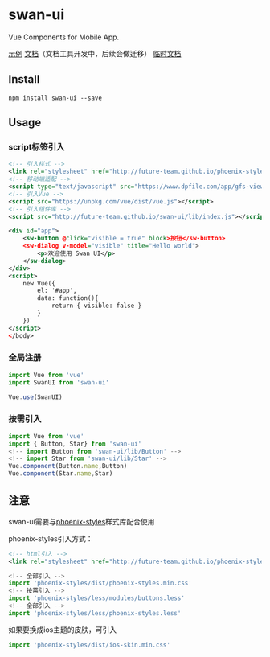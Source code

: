 # swan-ui
Vue Components for Mobile App.

[示例](https://future-team.github.io/swan-ui/examples/index.html#/)
[文档](http://future-team.github.io/swan-ui/doc/index.html)（文档工具开发中，后续会做迁移）
[临时文档](https://github.com/future-team/swan-ui/tree/master/examples/doc﻿)
## Install

```
npm install swan-ui --save
```

## Usage

### script标签引入
```xml
<!-- 引入样式 -->
<link rel="stylesheet" href="http://future-team.github.io/phoenix-styles/dist/phoenix-styles.min.css" />
<!-- 移动端适配 -->
<script type="text/javascript" src="https://www.dpfile.com/app/gfs-viewport/gfs-viewport.js"></script>
<!-- 引入Vue -->
<script src="https://unpkg.com/vue/dist/vue.js"></script>
<!-- 引入组件库 -->
<script src="http://future-team.github.io/swan-ui/lib/index.js"></script>
```

```xml
<div id="app">
    <sw-button @click="visible = true" block>按钮</sw-button>
    <sw-dialog v-model="visible" title="Hello world">
        <p>欢迎使用 Swan UI</p>
    </sw-dialog>
</div>
<script>
    new Vue({
        el: '#app',
        data: function(){
            return { visible: false }
        }
    })
</script>
</body>

```

### 全局注册

```javascript
import Vue from 'vue'
import SwanUI from 'swan-ui'

Vue.use(SwanUI)
```

### 按需引入

```javascript
import Vue from 'vue'
import { Button, Star} from 'swan-ui'
<!-- import Button from 'swan-ui/lib/Button' -->
<!-- import Star from 'swan-ui/lib/Star' -->
Vue.component(Button.name,Button)
Vue.component(Star.name,Star)
```

## 注意

swan-ui需要与[phoenix-styles](http://future-team.github.io/phoenix-styles/example/index.html)样式库配合使用

phoenix-styles引入方式：

```xml
<!-- html引入 -->
<link rel="stylesheet" href="http://future-team.github.io/phoenix-styles/dist/phoenix-styles.min.css" />
```
```javascript
<!-- 全部引入 -->
import 'phoenix-styles/dist/phoenix-styles.min.css'
<!-- 按需引入 -->
import 'phoenix-styles/less/modules/buttons.less'
<!-- 全部引入 -->
import 'phoenix-styles/less/phoenix-styles.less'
```

如果要换成ios主题的皮肤，可引入

```javascript
import 'phoenix-styles/dist/ios-skin.min.css'
```



